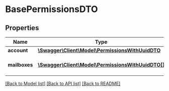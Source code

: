 # BasePermissionsDTO

## Properties
Name | Type | Description | Notes
------------ | ------------- | ------------- | -------------
**account** | [**\Swagger\Client\Model\PermissionsWithUuidDTO**](PermissionsWithUuidDTO.md) |  | 
**mailboxes** | [**\Swagger\Client\Model\PermissionsWithUuidDTO[]**](PermissionsWithUuidDTO.md) | Mailboxes roles and permissions | [optional] 

[[Back to Model list]](../../README.md#documentation-for-models) [[Back to API list]](../../README.md#documentation-for-api-endpoints) [[Back to README]](../../README.md)

